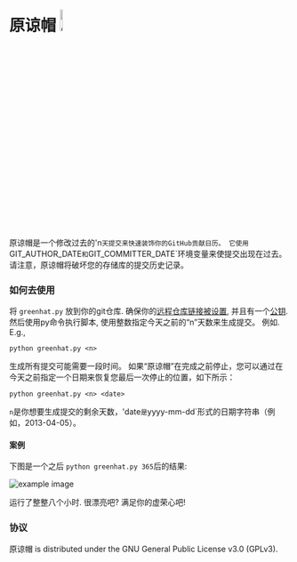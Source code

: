 # 原谅帽 <img src="https://github.com/4148/greenhat/blob/master/greenhat.png" alt="greenhat image" width="10%" height="10%"/>
原谅帽是一个修改过去的'n`天提交来快速装饰你的GitHub贡献日历。 它使用`GIT_AUTHOR_DATE`和`GIT_COMMITTER_DATE`环境变量来使提交出现在过去。 请注意，原谅帽将破坏您的存储库的提交历史记录。


### 如何去使用
将 `greenhat.py` 放到你的git仓库. 确保你的[远程仓库链接被设置](https://help.github.com/articles/adding-a-remote/), 并且有一个[公钥](https://help.github.com/articles/generating-ssh-keys/). 然后使用py命令执行脚本, 使用整数指定今天之前的“n”天数来生成提交。 例如. E.g.,

	python greenhat.py <n>

生成所有提交可能需要一段时间。 如果“原谅帽”在完成之前停止，您可以通过在今天之前指定一个日期来恢复您最后一次停止的位置，如下所示：

	python greenhat.py <n> <date>

`n`是你想要生成提交的剩余天数，'date`是`yyyy-mm-dd`形式的日期字符串（例如，2013-04-05）。

#### 案例

下图是一个之后 `python greenhat.py 365`后的结果:

<img src="https://github.com/4148/greenhat/blob/master/example.png" alt="example image"/>

运行了整整八个小时. 很漂亮吧?
满足你的虚荣心吧!

### 协议
原谅帽 is distributed under the GNU General Public License v3.0 (GPLv3).
